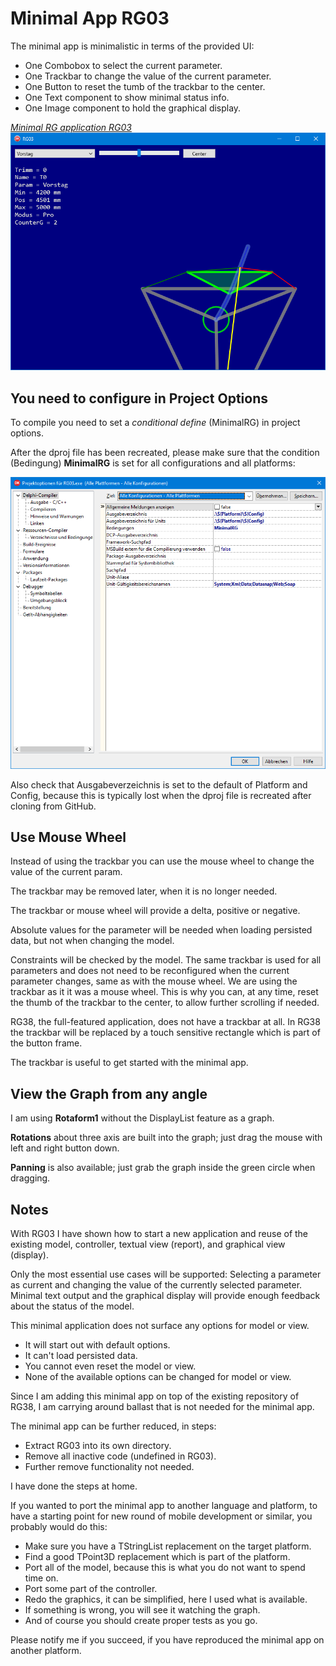 # Minimal App RG03

The minimal app is minimalistic in terms of the provided UI:
- One Combobox to select the current parameter.
- One Trackbar to change the value of the current parameter.
- One Button to reset the tumb of the trackbar to the center.
- One Text component to show minimal status info.
- One Image component to hold the graphical display.

<a href="images/RiggVar-RG03-01.png">*Minimal RG application RG03*<br>
![Minimal RG app RG03](images/RiggVar-RG03-01.png)</a>

## You need to configure in Project Options

To compile you need to set a *conditional define* (MinimalRG) in project options.

After the dproj file has been recreated, please make sure that the condition (Bedingung) **MinimalRG** is set for all configurations and all platforms:

![screenshot of RG03 project options](images/RiggVar-RG03-Project-Options.png)

Also check that Ausgabeverzeichnis is set to the default of Platform and Config,
because this is typically lost when the dproj file is recreated after cloning from GitHub.

## Use Mouse Wheel

Instead of using the trackbar you can use the mouse wheel to change the value of the current param.

The trackbar may be removed later, when it is no longer needed.

The trackbar or mouse wheel will provide a delta, positive or negative.

Absolute values for the parameter will be needed when loading persisted data,
but not when changing the model.

Constraints will be checked by the model.
The same trackbar is used for all parameters and does not need to be reconfigured when the current parameter changes, same as with the mouse wheel.
We are using the trackbar as it it was a mouse wheel.
This is why you can, at any time, reset the thumb of the trackbar to the center,
to allow further scrolling if needed.

RG38, the full-featured application, does not have a trackbar at all.
In RG38 the trackbar will be replaced by a touch sensitive rectangle which is part of the button frame.

The trackbar is useful to get started with the minimal app.

## View the Graph from any angle 

I am using **Rotaform1** without the DisplayList feature as a graph.

**Rotations** about three axis are built into the graph; just drag the mouse with left and right button down.

**Panning** is also available; just grab the graph inside the green circle when dragging.

## Notes

With RG03 I have shown how to start a new application and reuse of the existing model, controller, textual view (report), and graphical view (display).

Only the most essential use cases will be supported: Selecting a parameter as current and changing the value of the currently selected parameter. Minimal text output and the graphical display will provide enough feedback about the status of the model.

This minimal application does not surface any options for model or view.

- It will start out with default options.
- It can't load persisted data.
- You cannot even reset the model or view.
- None of the available options can be changed for model or view.

Since I am adding this minimal app on top of the existing repository of RG38, I am carrying around ballast that is not needed for the minimal app.

The minimal app can be further reduced, in steps:
- Extract RG03 into its own directory.
- Remove all inactive code (undefined in RG03).
- Further remove functionality not needed.

I have done the steps at home.

If you wanted to port the minimal app to another language and platform, to have a starting point for new round of mobile development or similar, you probably would do this:

- Make sure you have a TStringList replacement on the target platform.
- Find a good TPoint3D replacement which is part of the platform.
- Port all of the model, because this is what you do not want to spend time on.
- Port some part of the controller.
- Redo the graphics, it can be simplified, here I used what is available.
- If something is wrong, you will see it watching the graph.
- And of course you should create proper tests as you go.

Please notify me if you succeed, if you have reproduced the minimal app on another platform.